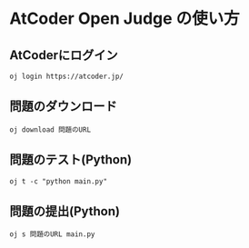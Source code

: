 # AtCoder Open Judge の使い方

## AtCoderにログイン
```
oj login https://atcoder.jp/
```

## 問題のダウンロード
```
oj download 問題のURL
```

## 問題のテスト(Python)
```
oj t -c "python main.py"
```

## 問題の提出(Python)
```
oj s 問題のURL main.py
```